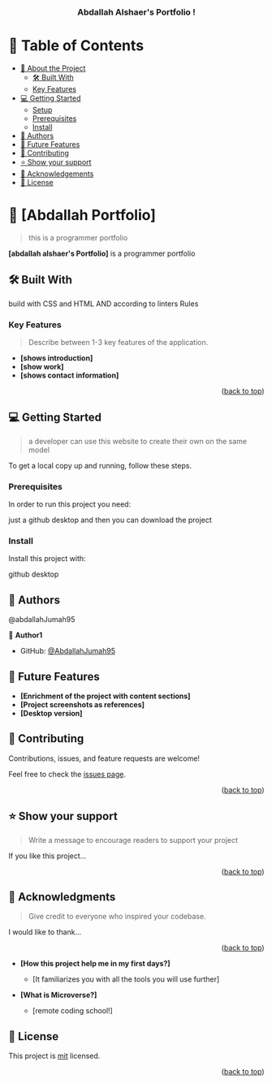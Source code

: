 <a name="readme-top"></a>
<div align="center">

  <h3><b>Abdallah Alshaer's Portfolio !</b></h3>

</div>

# 📗 Table of Contents

- [📖 About the Project](#about-project)
  - [🛠 Built With](#built-with)
  - [Key Features](#key-features)
- [💻 Getting Started](#getting-started)
  - [Setup](#setup)
  - [Prerequisites](#prerequisites)
  - [Install](#install)
- [👥 Authors](#authors)
- [🔭 Future Features](#future-features)
- [🤝 Contributing](#contributing)
- [⭐️ Show your support](#support)
- [🙏 Acknowledgements](#acknowledgements)
- [📝 License](#license)


# 📖 [Abdallah Portfolio] <a name="abdallah Portfolio"></a>

> this is a programmer portfolio

**[abdallah alshaer's Portfolio]** is a programmer portfolio

## 🛠 Built With <a name="Build with CSS and HTML and according to linters"></a>

build with CSS and HTML AND according to linters Rules

<!-- Features -->

### Key Features <a name="key-features"></a>

> Describe between 1-3 key features of the application.

- **[shows introduction]**
- **[show work]**
- **[shows contact information]**

<p align="right">(<a href="#readme-top">back to top</a>)</p>


## 💻 Getting Started <a name="getting-started"></a>

> a developer can use this website to create their own on the same model

To get a local copy up and running, follow these steps.

### Prerequisites

In order to run this project you need:

just a github desktop and then you can download the project

### Install

Install this project with:

github desktop


## 👥 Authors <a name="abdallahJumah95"></a>

@abdallahJumah95

👤 **Author1**

- GitHub: [@AbdallahJumah95](https://github.com/AbdallahJumah95)

<!-- FUTURE FEATURES -->


## 🔭 Future Features <a name="future-features"></a>


- **[Enrichment of the project with content sections]**
- **[Project screenshots as references]**
- **[Desktop version]**


<!-- CONTRIBUTING -->

## 🤝 Contributing <a name="contributing"></a>

Contributions, issues, and feature requests are welcome!

Feel free to check the [issues page](../../issues/).

<p align="right">(<a href="#readme-top">back to top</a>)</p>

<!-- SUPPORT -->

## ⭐️ Show your support <a name="support"></a>

> Write a message to encourage readers to support your project

If you like this project...

<p align="right">(<a href="#readme-top">back to top</a>)</p>

<!-- ACKNOWLEDGEMENTS -->

## 🙏 Acknowledgments <a name="acknowledgements"></a>

> Give credit to everyone who inspired your codebase.

I would like to thank...

<p align="right">(<a href="#readme-top">back to top</a>)</p>

- **[How this project help me in my first days?]**

  - [It familiarizes you with all the tools you will use further]

- **[What is Microverse?]**

  - [remote coding school!]

## 📝 License <a name="license"></a>

This project is [mit](./mit.md) licensed.

<p align="right">(<a href="#readme-top">back to top</a>)</p>

